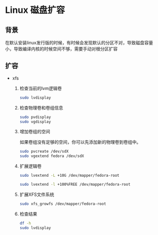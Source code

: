 # Linux 磁盘扩容

## 背景

在默认安装linux发行版的时候，有时候会发现默认的分区不对，导致磁盘容量小，导致编译内核的时候空间不够，需要手动对根分区扩容



## 扩容

- xfs

  1. 检查当前的lvm逻辑卷

     ```bash
     sudo lvdisplay
     ```

  2. 检查物理卷和卷组信息

     ```bash
     sudo pvdisplay
     sudo vgdisplay
     ```

  3. 增加卷组的空间

     如果卷组没有足够的空间，你可以先添加新的物理卷到卷组中。

     ```bash
     sudo pvcreate /dev/sdX
     sudo vgextend fedora /dev/sdX
     ```

  4. 扩展逻辑卷

     ```bash
     sudo lvextend -L +10G /dev/mapper/fedora-root
     
     sudo lvextend -l +100%FREE /dev/mapper/fedora-root
     ```

  5. 扩展XFS文件系统

     ```bash
     sudo xfs_growfs /dev/mapper/fedora-root
     ```

  6. 检查结果

     ```bash
     df -h
     sudo lvdisplay
     ```

     

